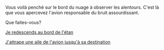 Vous voilà penché sur le bord du nuage à observer les alentours.
C'est là que vous apercevez l'avion responsable du bruit assourdissant. 

Que faites-vous?

[Je redescends au bord de l'étan](../../trou.md)

[J'attrape une aile de l'avion jusqu'à sa destination](../../../../../Thai/travel.md)